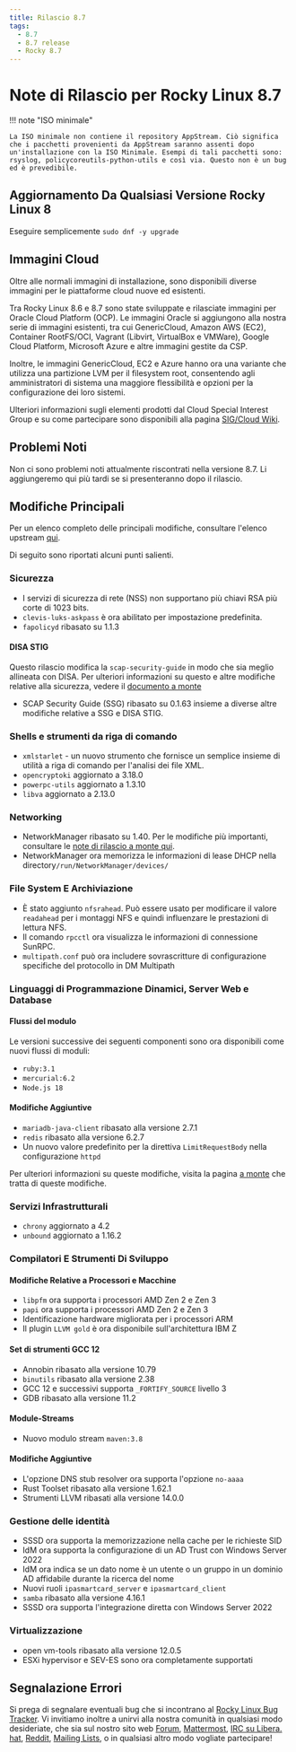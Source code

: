 ```yaml
---
title: Rilascio 8.7
tags:
  - 8.7
  - 8.7 release
  - Rocky 8.7
---
```


# Note di Rilascio per Rocky Linux 8.7

!!! note "ISO minimale"

    La ISO minimale non contiene il repository AppStream. Ciò significa che i pacchetti provenienti da AppStream saranno assenti dopo un'installazione con la ISO Minimale. Esempi di tali pacchetti sono: rsyslog, policycoreutils-python-utils e così via. Questo non è un bug ed è prevedibile.

## Aggiornamento Da Qualsiasi Versione Rocky Linux 8

Eseguire semplicemente `sudo dnf -y upgrade`

## Immagini Cloud

Oltre alle normali immagini di installazione, sono disponibili diverse immagini per le piattaforme cloud nuove ed esistenti.

Tra Rocky Linux 8.6 e 8.7 sono state sviluppate e rilasciate immagini per Oracle Cloud Platform (OCP). Le immagini Oracle si aggiungono alla nostra serie di immagini esistenti, tra cui GenericCloud, Amazon AWS (EC2), Container RootFS/OCI, Vagrant (Libvirt, VirtualBox e VMWare), Google Cloud Platform, Microsoft Azure e altre immagini gestite da CSP.

Inoltre, le immagini GenericCloud, EC2 e Azure hanno ora una variante che utilizza una partizione LVM per il filesystem root, consentendo agli amministratori di sistema una maggiore flessibilità e opzioni per la configurazione dei loro sistemi.

Ulteriori informazioni sugli elementi prodotti dal Cloud Special Interest Group e su come partecipare sono disponibili alla pagina [SIG/Cloud Wiki](https://sig-cloud.rocky.page/).

## Problemi Noti

Non ci sono problemi noti attualmente riscontrati nella versione 8.7. Li aggiungeremo qui più tardi se si presenteranno dopo il rilascio.

## Modifiche Principali

Per un elenco completo delle principali modifiche, consultare l'elenco upstream [qui](https://access.redhat.com/documentation/en-us/red_hat_enterprise_linux/8/html/8.7_release_notes/overview#overview-major-changes).

Di seguito sono riportati alcuni punti salienti.

### Sicurezza

* I servizi di sicurezza di rete (NSS) non supportano più chiavi RSA più corte di 1023 bits.
* `clevis-luks-askpass` è ora abilitato per impostazione predefinita.
* `fapolicyd` ribasato su 1.1.3

#### DISA STIG

Questo rilascio modifica la `scap-security-guide` in modo che sia meglio allineata con DISA. Per ulteriori informazioni su questo e altre modifiche relative alla sicurezza, vedere il [documento a monte](https://access.redhat.com/documentation/en-us/red_hat_enterprise_linux/8/html/8.7_release_notes/new-features#enhancement_security)

* SCAP Security Guide (SSG) ribasato su 0.1.63 insieme a diverse altre modifiche relative a SSG e DISA STIG.

### Shells e strumenti da riga di comando

* `xmlstarlet` - un nuovo strumento che fornisce un semplice insieme di utilità a riga di comando per l'analisi dei file XML.
* `opencryptoki` aggiornato a 3.18.0
* `powerpc-utils` aggiornato a 1.3.10
* `libva` aggiornato a 2.13.0

### Networking

* NetworkManager ribasato su 1.40. Per le modifiche più importanti, consultare le [note di rilascio a monte qui](https://github.com/NetworkManager/NetworkManager/blob/nm-1-40/NEWS).
* NetworkManager ora memorizza le informazioni di lease DHCP nella directory`/run/NetworkManager/devices/`

### File System E Archiviazione

* È stato aggiunto `nfsrahead`. Può essere usato per modificare il valore `readahead` per i montaggi NFS e quindi influenzare le prestazioni di lettura NFS.
* Il comando `rpcctl` ora visualizza le informazioni di connessione SunRPC.
* `multipath.conf` può ora includere sovrascritture di configurazione specifiche del protocollo in DM Multipath

### Linguaggi di Programmazione Dinamici, Server Web e Database

#### Flussi del modulo

Le versioni successive dei seguenti componenti sono ora disponibili come nuovi flussi di moduli:

* `ruby:3.1`
* `mercurial:6.2`
* `Node.js 18`

#### Modifiche Aggiuntive

* `mariadb-java-client` ribasato alla versione 2.7.1
* `redis` ribasato alla versione 6.2.7
* Un nuovo valore predefinito per la direttiva `LimitRequestBody` nella configurazione `httpd`

Per ulteriori informazioni su queste modifiche, visita la pagina [a monte](https://access.redhat.com/documentation/en-us/red_hat_enterprise_linux/8/html/8.7_release_notes/new-features#enhancement_dynamic-programming-languages-web-and-database-servers) che tratta di queste modifiche.

### Servizi Infrastrutturali

* `chrony` aggiornato a 4.2
* `unbound` aggiornato a 1.16.2

### Compilatori E Strumenti Di Sviluppo

#### Modifiche Relative a Processori e Macchine

* `libpfm` ora supporta i processori AMD Zen 2 e Zen 3
* `papi` ora supporta i processori AMD Zen 2 e Zen 3
* Identificazione hardware migliorata per i processori ARM
* Il plugin `LLVM gold` è ora disponibile sull'architettura IBM Z

#### Set di strumenti GCC 12

* Annobin ribasato alla versione 10.79
* `binutils` ribasato alla versione 2.38
* GCC 12 e successivi supporta `_FORTIFY_SOURCE` livello 3
* GDB ribasato alla versione 11.2

#### Module-Streams

* Nuovo modulo stream `maven:3.8`

#### Modifiche Aggiuntive

* L'opzione DNS stub resolver ora supporta l'opzione `no-aaaa`
* Rust Toolset ribasato alla versione 1.62.1
* Strumenti LLVM ribasati alla versione 14.0.0

### Gestione delle identità

* SSSD ora supporta la memorizzazione nella cache per le richieste SID
* IdM ora supporta la configurazione di un AD Trust con Windows Server 2022
* IdM ora indica se un dato nome è un utente o un gruppo in un dominio AD affidabile durante la ricerca del nome
* Nuovi ruoli `ipasmartcard_server` e `ipasmartcard_client`
* `samba` ribasato alla versione 4.16.1
* SSSD ora supporta l'integrazione diretta con Windows Server 2022

### Virtualizzazione

* open vm-tools ribasato alla versione 12.0.5
* ESXi hypervisor e SEV-ES sono ora completamente supportati

## Segnalazione Errori

Si prega di segnalare eventuali bug che si incontrano al [Rocky Linux Bug Tracker](https://bugs.rockylinux.org/). Vi invitiamo inoltre a unirvi alla nostra comunità in qualsiasi modo desideriate, che sia sul nostro sito web [Forum](https://forums.rockylinux.org), [Mattermost](https://chat.rockylinux.org), [IRC su Libera. hat](irc://irc.liberachat/rockylinux), [Reddit](https://reddit.com/r/rockylinux), [Mailing Lists](https://lists.resf.org), o in qualsiasi altro modo vogliate partecipare!

